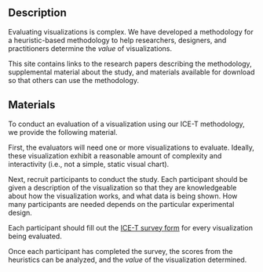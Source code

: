 ## Description

<!-- ![](./images/ice-t.jpg =200x) -->
Evaluating visualizations is complex. We have developed a methodology for a heuristic-based methodology to help researchers, designers, and practitioners determine the _value_ of visualizations.

This site contains links to the research papers describing the methodology, supplemental material about the study, and materials available for download so that others can use the methodology.

## Materials

To conduct an evaluation of a visualization using our ICE-T methodology, we provide the following material.

First, the evaluators will need one or more visualizations to evaluate. Ideally, these visualization exhibit a reasonable amount of complexity and interactivity (i.e., not a simple, static visual chart).

Next, recruit participants to conduct the study. Each participant should be given a description of the visualization so that they are knowledgeable about how the visualization works, and what data is being shown. How many participants are needed depends on the particular experimental design.

Each participant should fill out the [ICE-T survey form](documents/survey.pdf) for every visualization being evaluated.

Once each participant has completed the survey, the scores from the heuristics can be analyzed, and the _value_ of the visualization determined.





<!-- ### Research Papers

  1. John Stasko, *Value-driven evaluation of visualizations* Proceedings of the Fifth Workshop on Beyond Time and Errors: Novel Evaluation Methods for Visualization, ACM, 2014.
  2. Emily Wall, Meeshu Agnihotri, Laura Matzen, Kristin Divis, Michael Haass, Alex Endert, and John Stasko. *A Heuristic Approach to Value-Driven Evaluation of Visualizations*, Proceedings of the Transactions

### Team Members

  - John Stasko, Georgia Tech
  - Emily Wall, Georgia Tech
  - Meeshu Agnihotri, Georgia Tech
  - Alex Endert, Georgia Tech
  - Laura Matzen, Sandia National Laboratories
  - Kristin Divis, Sandia National Laboratories
  - Michael Haass, Sandia National Laboratories

### Project Funding and Support

This work was partially supported by the Laboratory Directed Research and Development program at Sandia National Laboratories. Sandia is a multi-mission laboratory managed and operated by National Technology \& Engineering Solutions of Sandia, LLC, a wholly owned subsidiary of Honeywell International Inc., for the U.S. Department of Energy’s National Nuclear Security Administration under contract DE-NA0003525. -->
